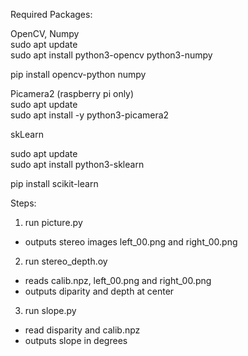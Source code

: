 Required Packages: <br/>

OpenCV, Numpy<br/>
sudo apt update<br/>
sudo apt install python3-opencv python3-numpy<br/>

pip install opencv-python numpy<br/>


Picamera2 (raspberry pi only)<br/>
sudo apt update<br/>
sudo apt install -y python3-picamera2<br/>

skLearn<br/>

sudo apt update<br/>
sudo apt install python3-sklearn<br/>

pip install scikit-learn<br/>

Steps:<br/>
1. run picture.py
  - outputs stereo images left_00.png and right_00.png
2. run stereo_depth.oy
  - reads calib.npz, left_00.png and right_00.png
  - outputs diparity and depth at center
3. run slope.py
  - read disparity and calib.npz
  - outputs slope in degrees
